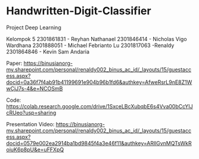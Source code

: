 # Handwritten-Digit-Classifier
Project Deep Learning

Kelompok 5
2301861831 - Reyhan Nathanael
2301846414 - Nicholas Vigo Wardhana
2301888051 - Michael Febrianto Lu
2301817063 -Renaldy
2301864846 - Kevin Sam Andaria

Paper:
https://binusianorg-my.sharepoint.com/personal/renaldy002_binus_ac_id/_layouts/15/guestaccess.aspx?docid=0a36f7f4ab91b41199691e904b96b1fd6&authkey=AfweRsrL9nE8Z1WwCjJ7s-4&e=NCOSmB

Code:
https://colab.research.google.com/drive/1SxceLBcXubqbE6s4Vva00bCcYIJcRUeo?usp=sharing

Presentation Video:
https://binusianorg-my.sharepoint.com/personal/renaldy002_binus_ac_id/_layouts/15/guestaccess.aspx?docid=0579e002ea2914ba1bd9845f4a3e46f11&authkey=ARllGvnMQTsWkRoiuK6p8pU&e=uFFXpQ
